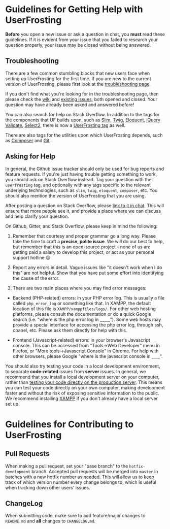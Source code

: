 # Guidelines for Getting Help with UserFrosting

**Before** you open a new issue or ask a question in chat, you **must** read these guidelines.  If it is evident from your issue that you failed to research your question properly, your issue may be closed without being answered.

## Troubleshooting

There are a few common stumbling blocks that new users face when setting up UserFrosting for the first time.  If you are new to the current version of UserFrosting, please first look at the [troubleshooting page](http://www.userfrosting.com/troubleshooting).

If you don't find what you're looking for in the troubleshooting page, then please check the [wiki](https://github.com/userfrosting/UserFrosting/wiki) and [existing issues](https://github.com/alexweissman/UserFrosting/issues?utf8=%E2%9C%93&q=is%3Aissue), both opened and closed.  Your question may have already been asked and answered before!

You can also search for help on Stack Overflow.  In addition to the tags for the components that UF builds upon, such as [Slim](http://stackoverflow.com/questions/tagged/slim), [Twig](http://stackoverflow.com/questions/tagged/twig), [Eloquent](http://stackoverflow.com/questions/tagged/eloquent), [jQuery Validate](http://stackoverflow.com/questions/tagged/jquery-validate), [Select2](http://stackoverflow.com/questions/tagged/jquery-select2), there is now a [UserFrosting tag](http://stackoverflow.com/questions/tagged/userfrosting) as well.

There are also tags for the utilities upon which UserFrosting depends, such as [Composer](http://stackoverflow.com/questions/tagged/composer-php) and [Git](http://stackoverflow.com/questions/tagged/git).

## Asking for Help

In general, the Github issue tracker should only be used for bug reports and feature requests.  If you're just having trouble getting something to work, you should ask on Stack Overflow instead. Tag your question with the `userfrosting` tag, and optionally with any tags specific to the relevant underlying technologies, such as `slim`, `twig`, `eloquent`, `composer`, etc.  You should also mention the version of UserFrosting that you are using.

After posting a question on Stack Overflow, please [link to it in chat](https://gitter.im/userfrosting/UserFrosting).  This will ensure that more people see it, and provide a place where we can discuss and help clarify your question.

On Github, Gitter, and Stack Overflow, please keep in mind the following:

1. Remember that courtesy and proper grammar go a long way. Please take the time to craft a **precise, polite issue**. We will do our best to help, but remember that this is an open-source project - none of us are getting paid a salary to develop this project, or act as your personal support hotline :wink:

2. Report any errors in detail.  Vague issues like "it doesn't work when I do this" are not helpful.  Show that you have put some effort into identifying the cause of the error.

3. There are two main places where you may find error messages:

- Backend (PHP-related) errors: in your PHP error log. This is usually a file called `php_error_log` or something like that. In XAMPP, the default location of this file is `XAMPP/xamppfiles/logs/`. For other web hosting platforms, please consult the documentation or do a quick Google search (i.e. "where is the php error log in _____"). Some web hosts may provide a special interface for accessing the php error log, through ssh, cpanel, etc. Please ask them directly for help with this.

- Frontend (Javascript-related) errors: in your browser's Javascript console. This can be accessed from "Tools->Web Developer" menu in Firefox, or "More tools->Javascript Console" in Chrome. For help with other browsers, please Google "where is the javascript console in ____".

You should also try testing your code in a local development environment, to separate **code-related** issues from **server** issues.  In general, we recommend that you install a local development server on your computer, rather than [testing your code directly on the production server](https://pbs.twimg.com/media/BxfENwpIYAAcHqQ.png).  This means you can test your code directly on your own computer, making development faster and without the risk of exposing sensitive information to the public.  We recommend installing [XAMPP](https://www.apachefriends.org) if you don't already have a local server set up.

# Guidelines for Contributing to UserFrosting

## Pull Requests

When making a pull request, set your "base branch" to the `hotfix-development` branch. Accepted pull requests will be merged into `master` in batches with a new hotfix number as needed. This will allow us to keep track of which version number every change belongs to, which is useful when tracking down other users' issues.

## ChangeLog

When submitting code, make sure to add feature/major changes to `README.md` and **all** changes to `CHANGELOG.md`.
